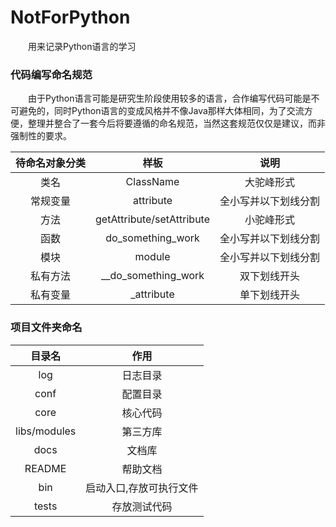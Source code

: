 # NotForPython

　　用来记录Python语言的学习





### 代码编写命名规范

　　由于Python语言可能是研究生阶段使用较多的语言，合作编写代码可能是不可避免的，同时Python语言的变成风格并不像Java那样大体相同，为了交流方便，整理并整合了一套今后将要遵循的命名规范，当然这套规范仅仅是建议，而非强制性的要求。

| 待命名对象分类 |           样板            |         说明         |
| :------------: | :-----------------------: | :------------------: |
|      类名      |         ClassName         |      大驼峰形式      |
|    常规变量    |         attribute         | 全小写并以下划线分割 |
|      方法      | getAttribute/setAttribute |      小驼峰形式      |
|      函数      |     do_something_work     | 全小写并以下划线分割 |
|      模块      |          module           | 全小写并以下划线分割 |
|    私有方法    |    __do_something_work    |     双下划线开头     |
|    私有变量    |        _attribute         |     单下划线开头     |



### 项目文件夹命名

|    目录名    |          作用           |
| :----------: | :---------------------: |
|     log      |        日志目录         |
|     conf     |        配置目录         |
|     core     |        核心代码         |
| libs/modules |        第三方库         |
|     docs     |         文档库          |
|    README    |        帮助文档         |
|     bin      | 启动入口,存放可执行文件 |
|    tests     |      存放测试代码       |



